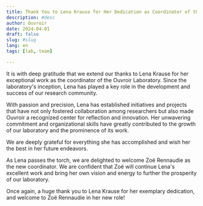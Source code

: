 ```yaml
---
title: Thank You to Lena Krause for Her Dedication as Coordinator of the Ouvroir Laboratory
description: #desc
author: Ouvroir
date: 2024-04-01
draft: false
slug: #slug
lang: en
tags: [lab, team]

---
```


It is with deep gratitude that we extend our thanks to Lena Krause for her exceptional work as the coordinator of the Ouvroir Laboratory. Since the laboratory's inception, Lena has played a key role in the development and success of our research community.

With passion and precision, Lena has established initiatives and projects that have not only fostered collaboration among researchers but also made Ouvroir a recognized center for reflection and innovation. Her unwavering commitment and organizational skills have greatly contributed to the growth of our laboratory and the prominence of its work.

We are deeply grateful for everything she has accomplished and wish her the best in her future endeavors.

As Lena passes the torch, we are delighted to welcome Zoë Rennaudie as the new coordinator. We are confident that Zoë will continue Lena's excellent work and bring her own vision and energy to further the prosperity of our laboratory.

Once again, a huge thank you to Lena Krause for her exemplary dedication, and welcome to Zoë Rennaudie in her new role!